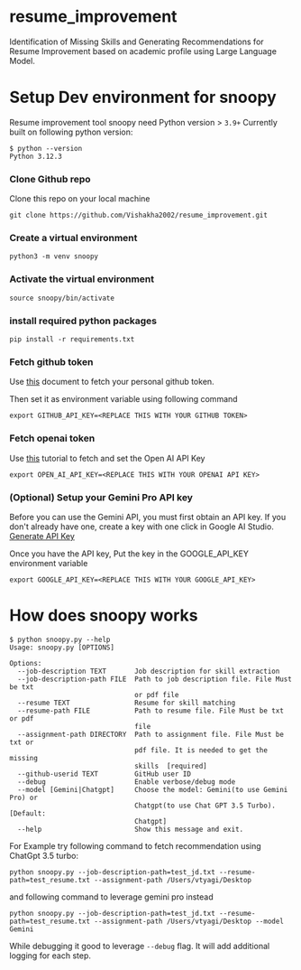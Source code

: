# resume_improvement
Identification of Missing Skills and Generating Recommendations for Resume Improvement based on academic profile using Large Language Model.


# Setup Dev environment for snoopy
Resume improvement tool snoopy need Python version > `3.9+`
Currently built on following python version:
```
$ python --version
Python 3.12.3
```

### Clone Github repo
Clone this repo on your local machine
```
git clone https://github.com/Vishakha2002/resume_improvement.git
```

### Create a virtual environment
```
python3 -m venv snoopy
```

### Activate the virtual environment
```
source snoopy/bin/activate
```

### install required python packages
```
pip install -r requirements.txt
```

### Fetch github token

Use [this](https://docs.github.com/en/enterprise-server@3.9/authentication/keeping-your-account-and-data-secure/managing-your-personal-access-tokens#about-personal-access-tokens) document to fetch your personal github token.

Then set it as environment variable using following command
```
export GITHUB_API_KEY=<REPLACE THIS WITH YOUR GITHUB TOKEN>
```

### Fetch openai token
Use [this](https://platform.openai.com/docs/quickstart/step-2-set-up-your-api-key) tutorial to fetch and set the Open AI API Key
```
export OPEN_AI_API_KEY=<REPLACE THIS WITH YOUR OPENAI API KEY>
```

### (Optional) Setup your Gemini Pro API key
Before you can use the Gemini API, you must first obtain an API key. If you don't already have one, create a key with one click in Google AI Studio.
[Generate API Key](https://makersuite.google.com/app/apikey)

Once you have the API key, Put the key in the GOOGLE_API_KEY environment variable
```
export GOOGLE_API_KEY=<REPLACE THIS WITH YOUR GOOGLE_API_KEY>
```

# How does snoopy works
```
$ python snoopy.py --help
Usage: snoopy.py [OPTIONS]

Options:
  --job-description TEXT       Job description for skill extraction
  --job-description-path FILE  Path to job description file. File Must be txt
                               or pdf file
  --resume TEXT                Resume for skill matching
  --resume-path FILE           Path to resume file. File Must be txt or pdf
                               file
  --assignment-path DIRECTORY  Path to assignment file. File Must be txt or
                               pdf file. It is needed to get the missing
                               skills  [required]
  --github-userid TEXT         GitHub user ID
  --debug                      Enable verbose/debug mode
  --model [Gemini|Chatgpt]     Choose the model: Gemini(to use Gemini Pro) or
                               Chatgpt(to use Chat GPT 3.5 Turbo). [Default:
                               Chatgpt]
  --help                       Show this message and exit.
```

For Example try following command to fetch recommendation using ChatGpt 3.5 turbo:
```
python snoopy.py --job-description-path=test_jd.txt --resume-path=test_resume.txt --assignment-path /Users/vtyagi/Desktop
```

and following command to leverage gemini pro instead
```
python snoopy.py --job-description-path=test_jd.txt --resume-path=test_resume.txt --assignment-path /Users/vtyagi/Desktop --model Gemini
```

While debugging it good to leverage `--debug` flag. It will add additional logging for each step.